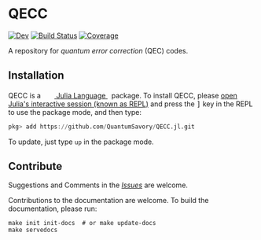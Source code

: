 # QECC

[![Dev](https://img.shields.io/badge/docs-dev-blue.svg)](https://quantumsavory.github.io/QECC.jl/dev/)
[![Build Status](https://github.com/QuantumSavory/QECC.jl/actions/workflows/CI.yml/badge.svg?branch=main)](https://github.com/QuantumSavory/QECC.jl/actions/workflows/CI.yml?query=branch%3Amain)
[![Coverage](https://codecov.io/gh/QuantumSavory/QECC.jl/branch/main/graph/badge.svg)](https://codecov.io/gh/QuantumSavory/QECC.jl)

A repository for *quantum error correction* (QEC) codes.

## Installation

QECC is a &nbsp;
    <a href="https://julialang.org">
        <img src="https://raw.githubusercontent.com/JuliaLang/julia-logo-graphics/master/images/julia.ico" width="16em">
        Julia Language
    </a>
    &nbsp; package. To install QECC,
    please <a href="https://docs.julialang.org/en/v1/manual/getting-started/">open
    Julia's interactive session (known as REPL)</a> and press the <kbd>]</kbd> key in the REPL to use the package mode, and then type:
</p>

```julia
pkg> add https://github.com/QuantumSavory/QECC.jl.git
```

To update, just type `up` in the package mode.

## Contribute

Suggestions and Comments in the [_Issues_](https://github.com/QuantumSavory/QECC.jl/issues) are welcome.

Contributions to the documentation are welcome. To build the documentation, please run:
```
make init init-docs  # or make update-docs
make servedocs
```
